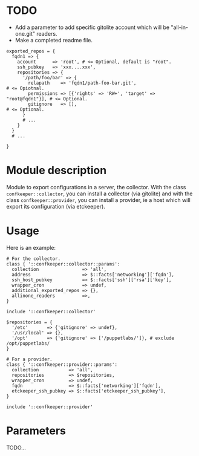 # TODO

* Add a parameter to add specific gitolite account which will be "all-in-one.git" readers.
* Make a completed readme file.


```puppet
exported_repos = {
  fqdn1 => {
    account      => 'root', # <= Optional, default is "root".
    ssh_pubkey   => 'xxx....xxx',
    repositories => {
      '/path/foo/bar' => {
        relapath    => 'fqdn1/path-foo-bar.git',                        # <= Opiotnal.
        permissions => [{'rights' => 'RW+', 'target' => "root@fqdn1"}], # <= Optional.
        gitignore   => [],                                              # <= Optional.
      }
      # ...
    }
  }
  # ...

}
```

# Module description

Module to export configurations in a server, the collector.
With the class `confkeeper::collector`, you can install a
collector (via gitolite) and with the class
`confkeeper::provider`, you can install a provider, ie a
host which will export its configuration (via etckeeper).


# Usage

Here is an example:

```puppet
# For the collector.
class { '::confkeeper::collector::params':
  collection                => 'all',
  address                   => $::facts['networking']['fqdn'],
  ssh_host_pubkey           => $::facts['ssh']['rsa']['key'],
  wrapper_cron              => undef,
  additional_exported_repos => {},
  allinone_readers          =>,
}

include '::confkeeper::collector'

$repositories = {
  '/etc'       => {'gitignore' => undef},
  '/usr/local' => {},
  '/opt'       => {'gitignore' => ['/puppetlabs/']}, # exclude /opt/puppetlabs/
}

# For a provider.
class { '::confkeeper::provider::params':
  collection           => 'all',
  repositories         => $repositories,
  wrapper_cron         => undef,
  fqdn                 => $::facts['networking']['fqdn'],
  etckeeper_ssh_pubkey => $::facts['etckeeper_ssh_pubkey'],
}

include '::confkeeper::provider'
```




# Parameters

TODO...


